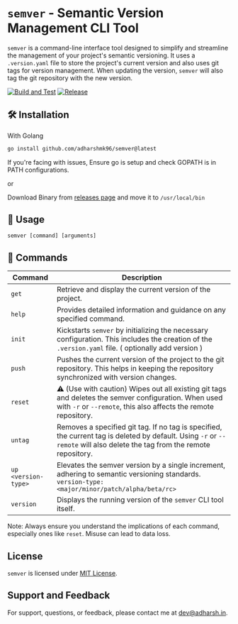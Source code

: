 # `semver` - Semantic Version Management CLI Tool

`semver` is a command-line interface tool designed to simplify and streamline the management of your project's semantic versioning. It uses a `.version.yaml` file to store the project's current version and also uses git tags for version management. When updating the version, `semver` will also tag the git repository with the new version.

[![Build and Test](https://github.com/adharshmk96/semver/actions/workflows/go-build-test.yml/badge.svg)](https://github.com/adharshmk96/semver/actions/workflows/go-build-test.yml)
[![Release](https://github.com/adharshmk96/semver/actions/workflows/go-release.yml/badge.svg)](https://github.com/adharshmk96/semver/actions/workflows/go-release.yml)


## 🛠 Installation

With Golang

```bash
go install github.com/adharshmk96/semver@latest
```

If you're facing with issues, Ensure go is setup and check GOPATH is in PATH configurations.

or

Download Binary from [releases page](https://github.com/adharshmk96/semver/releases) and move it to `/usr/local/bin`

## 🚀 Usage

```
semver [command] [arguments]
```

## 📝 Commands

| Command             | Description                                                                                                                                                               |
| ------------------- | ------------------------------------------------------------------------------------------------------------------------------------------------------------------------- |
| `get`               | Retrieve and display the current version of the project.                                                                                                                  |
| `help`              | Provides detailed information and guidance on any specified command.                                                                                                      |
| `init`              | Kickstarts `semver` by initializing the necessary configuration. This includes the creation of the `.version.yaml` file. ( optionally add version )                       |
| `push`              | Pushes the current version of the project to the git repository. This helps in keeping the repository synchronized with version changes.                                  |
| `reset`             | ⚠️ (Use with caution) Wipes out all existing git tags and deletes the semver configuration. When used with `-r` or `--remote`, this also affects the remote repository.    |
| `untag`             | Removes a specified git tag. If no tag is specified, the current tag is deleted by default. Using `-r` or `--remote` will also delete the tag from the remote repository. |
| `up <version-type>` | Elevates the semver version by a single increment, adhering to semantic versioning standards. `version-type: <major/minor/patch/alpha/beta/rc>`                           |
| `version`           | Displays the running version of the `semver` CLI tool itself.                                                                                                             |

Note: Always ensure you understand the implications of each command, especially ones like `reset`. Misuse can lead to data loss.

## License

`semver` is licensed under [MIT License](#).

## Support and Feedback

For support, questions, or feedback, please contact me at [dev@adharsh.in](mailto:dev@adharsh.in).
